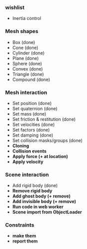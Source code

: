 ### wishlist
* Inertia control

### Mesh shapes
* Box (done)
* Cone (done)
* Cylinder (done)
* Plane (done)
* Sphere (done)
* Convex (done)
* Triangle (done)
* Compound (done)

### Mesh interaction
* Set position (done)
* Set quaternion (done)
* Set mass (done)
* Set friction & restitution (done)
* Set velocities (done)
* Set factors (done)
* Set damping (done)
* Set collision masks/groups (done)
* **Cloning**
* **Collision events**
* **Apply force (+ at location)**
* **Apply velocity**

### Scene interaction
* Add rigid body (done)
* **Remove rigid body**
* **Add ghost body (+ remove)**
* **Add invisible body (+ remove)**
* **Run code in web worker**
* **Scene import from ObjectLoader**

### Constraints
* **make them**
* **report them**